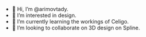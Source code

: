 - 👋 Hi, I’m @arimovtady.
- 👀 I’m interested in design.
- 🌱 I’m currently learning the workings of Celigo.
- 💞️ I’m looking to collaborate on 3D design on Spline.

<!---
arimovtady/arimovtady is a ✨ special ✨ repository because its `README.md` (this file) appears on your GitHub profile.
You can click the Preview link to take a look at your changes.
--->
